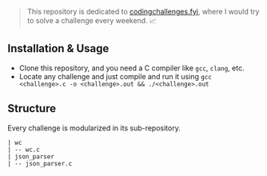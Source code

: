 > This repository is dedicated to [codingchallenges.fyi](https://codingchallenges.fyi), where I would try to solve a challenge every weekend. 📈

## Installation & Usage
- Clone this repository, and you need a C compiler like `gcc`, `clang`, etc.
- Locate any challenge and just compile and run it using `gcc <challenge>.c -o <challenge>.out && ./<challenge>.out`

## Structure
Every challenge is modularized in its sub-repository.
```
| wc
| -- wc.c
| json_parser
| -- json_parser.c
```
